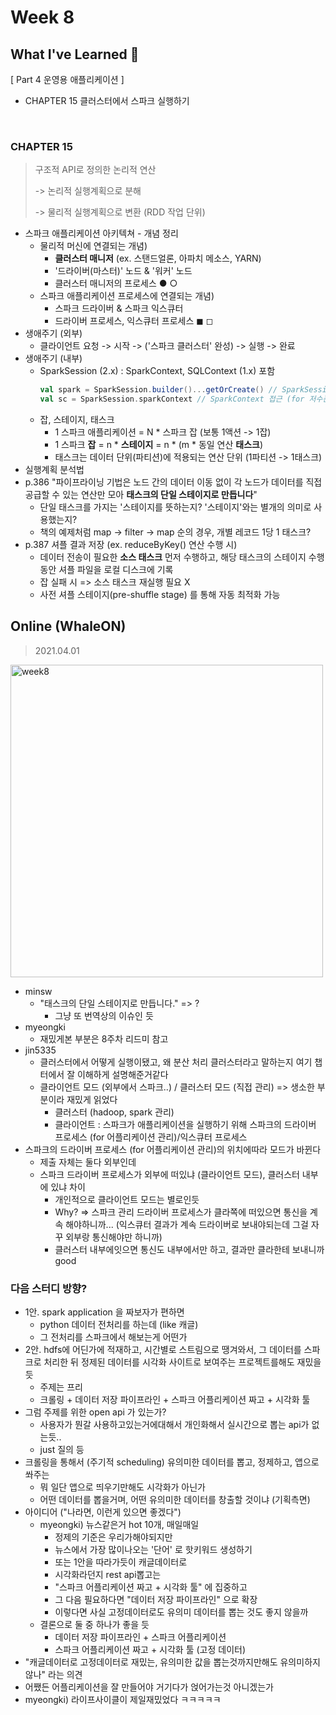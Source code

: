 <!-- 
/ss-spark/week{#}/minsw/README.md

# Week {#}

## What I've Learned 🙂

## On/Offline
> 2021.00.00

-->


# Week 8


## What I've Learned 🙂

[ Part 4 운영용 애플리케이션 ]

- CHAPTER 15 클러스터에서 스파크 실행하기

<br/>

### CHAPTER 15
> 구조적 API로 정의한 논리적 연산
>
> -> 논리적 실행계획으로 분해
>
> -> 물리적 실행계획으로 변환 (RDD 작업 단위)

- 스파크 애플리케이션 아키텍쳐 - 개념 정리
  - 물리적 머신에 연결되는 개념)
    - **클러스터 매니저** (ex. 스탠드얼론, 아파치 메소스, YARN)
    - '드라이버(마스터)' 노드 & '워커' 노드
    - 클러스터 매니저의 프로세스 ● ○
  - 스파크 애플리케이션 프로세스에 연결되는 개념)
    - 스파크 드라이버 & 스파크 익스큐터
    - 드라이버 프로세스, 익스큐터 프로세스 ◼︎ ◻︎
- 생애주기 (외부)
  - 클라이언트 요청 -> 시작 -> ('스파크 클러스터' 완성) -> 실행 -> 완료
- 생애주기 (내부)
  - SparkSession (2.x) : SparkContext, SQLContext (1.x) 포함
    ```scala
    val spark = SparkSession.builder()...getOrCreate() // SparkSession 생성
    val sc = SparkSession.sparkContext // SparkContext 접근 (for 저수준 API 사용)
    ```
  - 잡, 스테이지, 태스크
    - 1 스파크 애플리케이션 = N * 스파크 잡 (보통 1액션 -> 1잡)
    - 1 스파크 **잡** = n * **스테이지** = n * (m * 동일 연산 **태스크**)
    - 태스크는 데이터 단위(파티션)에 적용되는 연산 단위 (1파티션 -> 1태스크)
- 실행계획 분석법
- p.386 "파이프라이닝 기법은 노드 간의 데이터 이동 없이 각 노드가 데이터를 직접 공급할 수 있는 연산만 모아 **태스크의 단일 스테이지로 만듭니다**"
  - 단일 태스크를 가지는 '스테이지를 뜻하는지? '스테이지'와는 별개의 의미로 사용했는지?
  - 책의 예제처럼 map -> filter -> map 순의 경우, 개별 레코드 1당 1 태스크?
- p.387 셔플 결과 저장 (ex. reduceByKey() 연산 수행 시)
  - 데이터 전송이 필요한 **소스 태스크** 먼저 수행하고, 해당 태스크의 스테이지 수행 동안 셔플 파일을 로컬 디스크에 기록
  - 잡 실패 시 => 소스 태스크 재실행 필요 X
  - 사전 셔플 스테이지(pre-shuffle stage) 를 통해 자동 최적화 가능


## Online (WhaleON)
> 2021.04.01

<img width="500" alt="week8" src="https://user-images.githubusercontent.com/26691216/115326349-1bfc9000-a1c8-11eb-96e3-bdb768e446ad.png">

- minsw
  - "태스크의 단일 스테이지로 만듭니다." => ?
    - 그냥 또 번역상의 이슈인 듯
- myeongki
  - 재밌게본 부분은 8주차 리드미 참고
- jin5335
  - 클러스터에서 어떻게 실행이됐고, 왜 분산 처리 클러스터라고 말하는지 여기 챕터에서 잘 이해하게 설명해준거같다
  - 클라이언트 모드 (외부에서 스파크..) / 클러스터 모드 (직접 관리) => 생소한 부분이라 재밌게 읽었다
    - 클러스터 (hadoop, spark 관리)
    - 클라이언트 : 스파크가 애플리케이션을 실행하기 위해 스파크의 드라이버 프로세스 (for 어플리케이션 관리)/익스큐터 프로세스
- 스파크의 드라이버 프로세스 (for 어플리케이션 관리)의 위치에따라 모드가 바뀐다
  - 제출 자체는 둘다 외부인데
  - 스파크 드라이버 프로세스가 외부에 떠있냐 (클라이언트 모드), 클러스터 내부에 있냐 차이
    - 개인적으로 클라이언트 모드는 별로인듯
    - Why? => 스파크 관리 드라이버 프로세스가 클라쪽에 떠있으면 통신을 계속 해야하니까... (익스큐터 결과가 계속 드라이버로 보내야되는데 그걸 자꾸 외부랑 통신해야만 하니까)
    - 클러스터 내부에잇으면 통신도 내부에서만 하고, 결과만 클라한테 보내니까 good

### 다음 스터디 방향?
- 1안. spark application 을 짜보자가 편하면
  - python 데이터 전처리를 하는데 (like 캐글)
  - 그 전처리를 스파크에서 해보는게 어떤가
- 2안. hdfs에 어딘가에 적재하고, 시간별로 스트림으로 땡겨와서, 그 데이터를 스파크로 처리한 뒤 정제된 데이터를 시각화 사이트로 보여주는 프로젝트를해도 재밌을 듯
  - 주제는 프리
  - 크롤링 + 데이터 저장 파이프라인 + 스파크 어플리케이션 짜고 + 시각화 툴
- 그럼 주제를 위한 open api 가 있는가?
  - 사용자가 뭔갈 사용하고있는거에대해서 개인화해서 실시간으로 뽑는 api가 없는듯..
  - just 질의 등
- 크롤링을 통해서 (주기적 scheduling) 유의미한 데이터를 뽑고, 정제하고, 앱으로 쏴주는
  - 뭐 일단 앱으로 띄우기만해도 시각화가 아닌가
  - 어떤 데이터를 뽑을거며, 어떤 유의미한 데이터를 창출할 것이냐 (기획측면)
- 아이디어 ("나라면, 이런게 있으면 좋겠다")
  - myeongki) 뉴스같은거 hot 10개, 매일매일
    - 정제의 기준은 우리가해야되지만
    - 뉴스에서 가장 많이나오는 '단어' 로 핫키워드 생성하기
    - 또는 1안을 따라가듯이 캐글데이터로
    - 시각화라던지 rest api뽑고는 
    - "스파크 어플리케이션 짜고 + 시각화 툴" 에 집중하고
    - 그 다음 필요하다면 "데이터 저장 파이프라인" 으로 확장
    - 이렇다면 사실 고정데이터로도 유의미 데이터를 뽑는 것도 좋지 않을까
  - 결론으로 둘 중 하나가 좋을 듯
    - 데이터 저장 파이프라인 + 스파크 어플리케이션
    - 스파크 어플리케이션 짜고 + 시각화 툴 (고정 데이터)
- "캐글데이터로 고정데이터로 재밌는, 유의미한 값을 뽑는것까지만해도 유의미하지 않나" 라는 의견
- 어쨌든 어플리케이션을 잘 만들어야 거기다가 얹어가는것 아니겠는가
- myeongki) 라이프사이클이 제일재밌었다 ㅋㅋㅋㅋㅋ